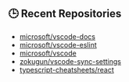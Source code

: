 ## 🕒 Recent Repositories
<!-- RECENT_REPOS_START -->
- [microsoft/vscode-docs](https://github.com/microsoft/vscode-docs)
- [microsoft/vscode-eslint](https://github.com/microsoft/vscode-eslint)
- [microsoft/vscode](https://github.com/microsoft/vscode)
- [zokugun/vscode-sync-settings](https://github.com/zokugun/vscode-sync-settings)
- [typescript-cheatsheets/react](https://github.com/typescript-cheatsheets/react)
<!-- RECENT_REPOS_END -->